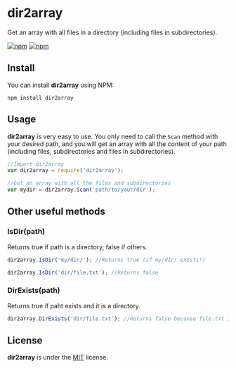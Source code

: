 # dir2array
Get an array with all files in a directory (including files in subdirectories).

[![npm](https://img.shields.io/npm/v/dir2array.svg?style=flat-square)](https://www.npmjs.com/package/dir2array)
[![npm](https://img.shields.io/npm/dt/dir2array.svg?style=flat-square)](https://www.npmjs.com/package/dir2array)


## Install

You can install **dir2array** using NPM:

```
npm install dir2array
```

## Usage

**dir2array** is very easy to use. You only need to call the `Scan` method with your desired path, and you will get an array with all the content of your path (including files, subdirectories and files in subdirectories).

```javascript
//Import dir2array
var dir2array = require('dir2array');

//Get an array with all the files and subdirectories
var mydir = dir2array.Scan('path/to/your/dir');

```

## Other useful methods

### IsDir(path)

Returns true if path is a directory, false if others.

```javascript
dir2array.IsDir('my/dir/'); //Returns true (if my/dir/ exists!)

dir2array.IsDir('dir/file.txt'); //Returns false
```

### DirExists(path)

Returns true if paht exists and it is a directory.

```javascript
dir2array.DirExists('dir/file.txt'); //Returns false because file.txt is not a directory
```

## License

**dir2array** is under the [MIT](LICENSE) license.
